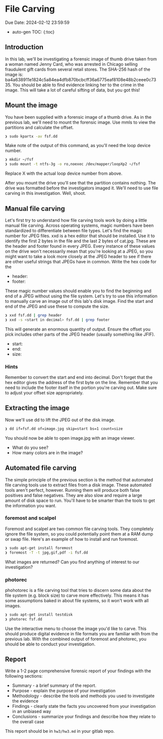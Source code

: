 # File Carving

Due Date: 2024-02-12 23:59:59

* auto-gen TOC:
{:toc}

## Introduction

In this lab, we'll be investigating a forensic image of thumb drive taken from a woman named Jenny Card, who was arrested in Chicago selling fraudulent gift cards from several retail stores. The SHA-256 hash of the image is: ba4a638911e1824c5a84ea4dfb870bcbcff36a6775eaf8108e48b2ceee0c7335. You should be able to find evidence linking her to the crime in the image. This will take a lot of careful sifting of data, but you got this!

## Mount the image
You have been supplied with a forensic image of a thumb drive. As in the previous lab, we'll need to mount the forensic image. Use mmls to view the partitions and calculate the offset.

```sh
❯ sudo kpartx -av fsf.dd
```

Make note of the output of this command, as you'll need the loop device number. 

```sh
❯ mkdir ~/fsf
❯ sudo mount -t ntfs-3g -o ro,noexec /dev/mapper/loopXp2 ~/fsf
```

Replace X with the actual loop device number from above.

After you mount the drive you'll see that the partition contains nothing. The drive was formatted before the investigators imaged it. We'll need to use file carving in this investigation. Well, shoot. 

## Manual file carving

Let's first try to understand how file carving tools work by doing a little manual file carving. Across operating systems, magic numbers have been standardized to differentiate between file types. Let's find the magic number for JPEG files. xxd is a hex editor that should be installed. Use it to identify the first 2 bytes in the file and the last 2 bytes of cat.jpg. These are the header and footer found in every JPEG. Every instance of these values on the drive won't necessarily mean that you're looking at a JPEG, so you might want to take a look more closely at the JPEG header to see if there are other useful strings that JPEGs have in common. Write the hex code for the

* header:
* footer:

These magic number values should enable you to find the beginning and end of a JPEG without using the file system. Let's try to use this information to manually carve an image out of this lab's disk image. Find the start and end of the JPEG and use these to compute the size.


```sh
❯ xxd fsf.dd | grep header
❯ xxd -s <start in decimal> fsf.dd | grep footer
```
This will generate an enormous quantity of output. Ensure the offset you pick includes other parts of the JPEG header (usually something like JFIF).

* start:
* end:
* size:

### Hints

Remember to convert the start and end into decimal.
Don't forget that the hex editor gives the address of the first byte on the line.
Remember that you need to include the footer itself in the portion you're carving out. Make sure to adjust your offset size appropriately.

## Extracting the image

Now we'll use dd to lift the JPEG out of the disk image.

```sh
❯ dd if=fsf.dd of=image.jpg skip=start bs=1 count=size
```

You should now be able to open image.jpg with an image viewer.

* What do you see?
* How many colors are in the image?

## Automated file carving

The simple principle of the previous section is the method that automated file carving tools use to extract files from a disk image. These automated tools aren't perfect, however. Running them will produce both false positives and false negatives. They are also slow and require a large amount of disk space to run. You'll have to be smarter than the tools to get the information you want.

### foremost and scalpel
Foremost and scalpel are two common file carving tools. They completely ignore the file system, so you could potentially point them at a RAM dump or swap file. Here's an example of how to install and run foremost.


```sh
❯ sudo apt-get install foremost
❯ foremost -T -t jpg,gif,pdf -i fsf.dd
```

What images are returned? Can you find anything of interest to our investigation?

### photorec
phohotorec is a file carving tool that tries to discern some data about the file system (e.g. block size) to carve more effectively. This means it has some assumptions baked in about file systems, so it won't work with all images.

```sh
❯ sudo apt-get install testdisk
❯ photorec fsf.dd
```

Use the interactive menu to choose the image you'd like to carve. This should produce digital evidence in file formats you are familiar with from the previous lab. With the combined output of foremost and photorec, you should be able to conduct your investigation.

## Report
Write a 1-2 page comprehensive forensic report of your findings with the following sections:

* Summary - a brief summary of the report.
* Purpose - explain the purpose of your investigation
* Methodology - describe the tools and methods you used to investigate the evidence
* Findings - clearly state the facts you uncovered from your investigation in an unbiased way
* Conclusions - summarize your findings and describe how they relate to the overall case

This report should be in `hw3/hw3.md` in your gitlab repo.